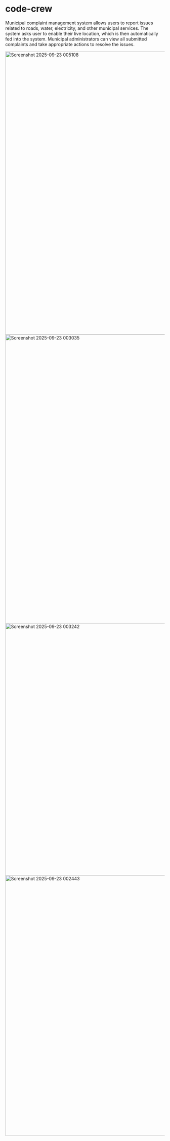 # code-crew
Municipal complaint management system allows users to report issues related to roads, water, electricity, and other municipal services. The system asks user to enable their live location, which is then automatically fed into the system. Municipal administrators can view all submitted complaints and take appropriate actions to resolve the issues.

<img width="1741" height="895" alt="Screenshot 2025-09-23 005108" src="https://github.com/user-attachments/assets/69903b56-932f-4147-9a84-a8e70ba523fe" />
<img width="1786" height="913" alt="Screenshot 2025-09-23 003035" src="https://github.com/user-attachments/assets/8e418d1f-419d-4084-9677-76ce7515ebcf" />
<img width="1756" height="797" alt="Screenshot 2025-09-23 003242" src="https://github.com/user-attachments/assets/96a6967d-4cc7-41be-a6fb-99c7fa453a0b" />
<img width="1226" height="824" alt="Screenshot 2025-09-23 002443" src="https://github.com/user-attachments/assets/b2b88f08-259a-47cb-b3ca-edd78cf9b7bb" />
